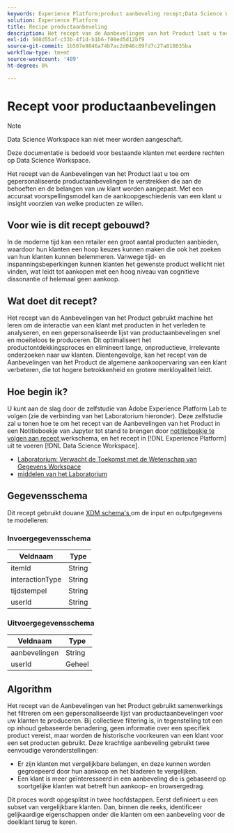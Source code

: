 ```yaml
---
keywords: Experience Platform;product aanbeveling recept;Data Science Workspace;populaire onderwerpen;recepten;pre-build recept
solution: Experience Platform
title: Recipe productaanbeveling
description: Het recept van de Aanbevelingen van het Product laat u toe om gepersonaliseerde productaanbevelingen te verstrekken die aan de behoeften en de belangen van uw klant worden aangepast. Met een accuraat voorspellingsmodel kan de aankoopgeschiedenis van een klant u insight voorzien van welke producten ze willen.
exl-id: 508d55af-c33b-4f1d-b1b6-f00ed5d12bf9
source-git-commit: 1b507e9846a74b7ac2d046c89fd7c27a818035ba
workflow-type: tm+mt
source-wordcount: '489'
ht-degree: 0%

---
```


# Recept voor productaanbevelingen

>[!NOTE]
>
>Data Science Workspace kan niet meer worden aangeschaft.
>
>Deze documentatie is bedoeld voor bestaande klanten met eerdere rechten op Data Science Workspace.

Het recept van de Aanbevelingen van het Product laat u toe om gepersonaliseerde productaanbevelingen te verstrekken die aan de behoeften en de belangen van uw klant worden aangepast. Met een accuraat voorspellingsmodel kan de aankoopgeschiedenis van een klant u insight voorzien van welke producten ze willen.

## Voor wie is dit recept gebouwd?

In de moderne tijd kan een retailer een groot aantal producten aanbieden, waardoor hun klanten een hoop keuzes kunnen maken die ook het zoeken van hun klanten kunnen belemmeren. Vanwege tijd- en inspanningsbeperkingen kunnen klanten het gewenste product wellicht niet vinden, wat leidt tot aankopen met een hoog niveau van cognitieve dissonantie of helemaal geen aankoop.

## Wat doet dit recept?

Het recept van de Aanbevelingen van het Product gebruikt machine het leren om de interactie van een klant met producten in het verleden te analyseren, en een gepersonaliseerde lijst van productaanbevelingen snel en moeiteloos te produceren. Dit optimaliseert het productontdekkingsproces en elimineert lange, onproductieve, irrelevante onderzoeken naar uw klanten. Dientengevolge, kan het recept van de Aanbevelingen van het Product de algemene aankoopervaring van een klant verbeteren, die tot hogere betrokkenheid en grotere merkloyaliteit leidt.

## Hoe begin ik?

U kunt aan de slag door de zelfstudie van Adobe Experience Platform Lab te volgen (zie de verbinding van het Laboratorium hieronder). Deze zelfstudie zal u tonen hoe te om het recept van de Aanbevelingen van het Product in een Notitieboekje van Jupyter tot stand te brengen door [ notitieboekje te volgen aan recept ](../jupyterlab/create-a-model.md) werkschema, en het recept in [!DNL Experience Platform] uit te voeren [!DNL Data Science Workspace].

* [ Laboratorium: Verwacht de Toekomst met de Wetenschap van Gegevens Workspace ](https://expleague.azureedge.net/labs/L777/index.html)
* [ middelen van het Laboratorium ](https://github.com/adobe/experience-platform-dsw-reference/tree/master/Summit/2019/resources)

## Gegevensschema

Dit recept gebruikt douane [ XDM schema&#39;s ](../../xdm/schema/field-dictionary.md) om de input en outputgegevens te modelleren:

### Invoergegevensschema

| Veldnaam | Type |
| --- | --- |
| itemId | String |
| interactionType | String |
| tijdstempel | String |
| userId | String |

### Uitvoergegevensschema

| Veldnaam | Type |
| --- | --- |
| aanbevelingen | String |
| userId | Geheel |

## Algorithm

Het recept van de Aanbevelingen van het Product gebruikt samenwerkings het filtreren om een gepersonaliseerde lijst van productaanbevelingen voor uw klanten te produceren. Bij collectieve filtering is, in tegenstelling tot een op inhoud gebaseerde benadering, geen informatie over een specifiek product vereist, maar worden de historische voorkeuren van een klant voor een set producten gebruikt. Deze krachtige aanbeveling gebruikt twee eenvoudige veronderstellingen:

* Er zijn klanten met vergelijkbare belangen, en deze kunnen worden gegroepeerd door hun aankoop en het bladeren te vergelijken.
* Een klant is meer geïnteresseerd in een aanbeveling die is gebaseerd op soortgelijke klanten wat betreft hun aankoop- en browsergedrag.

Dit proces wordt opgesplitst in twee hoofdstappen. Eerst definieert u een subset van vergelijkbare klanten. Dan, binnen die reeks, identificeer gelijkaardige eigenschappen onder die klanten om een aanbeveling voor de doelklant terug te keren.
